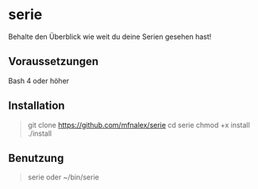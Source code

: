# serie
Behalte den Überblick wie weit du deine Serien gesehen hast!

## Voraussetzungen
Bash 4 oder höher

## Installation
> git clone https://github.com/mfnalex/serie
> cd serie
> chmod +x install
> ./install

## Benutzung
> serie
oder
> ~/bin/serie
